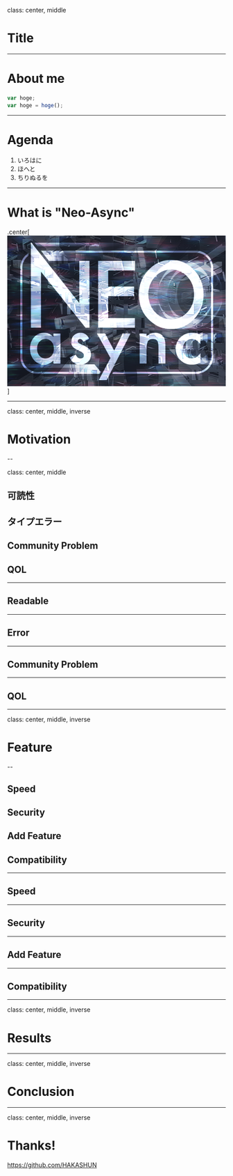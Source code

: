 class: center, middle

# Title

---

# About me


```javascript
var hoge;
var hoge = hoge();
```
---

# Agenda

1. いろはに
2. ほへと
3. ちりぬるを

---

# What is "Neo-Async"

.center[![logo](img/logo.png)]

---

class: center, middle, inverse

# Motivation

--

class: center, middle

## 可読性
## タイプエラー
## Community Problem
## QOL

---

## Readable


---

## Error

---

## Community Problem

---

## QOL

---

class: center, middle, inverse

# Feature

--

## Speed
## Security
## Add Feature
## Compatibility

---

## Speed

---

## Security

---

## Add Feature

---

## Compatibility

---

class: center, middle, inverse

# Results

---

class: center, middle, inverse

# Conclusion

---

class: center, middle, inverse

# Thanks!

https://github.com/HAKASHUN